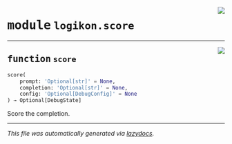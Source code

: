 <!-- markdownlint-disable -->

<a href="https://github.com/logikon-ai/logikon/blob/main/src/logikon/score.py#L0"><img align="right" style="float:right;" src="https://img.shields.io/badge/-source-cccccc?style=flat-square"></a>

# <kbd>module</kbd> `logikon.score`





---

<a href="https://github.com/logikon-ai/logikon/blob/main/src/logikon/score.py#L12"><img align="right" style="float:right;" src="https://img.shields.io/badge/-source-cccccc?style=flat-square"></a>

## <kbd>function</kbd> `score`

```python
score(
    prompt: 'Optional[str]' = None,
    completion: 'Optional[str]' = None,
    config: 'Optional[DebugConfig]' = None
) → Optional[DebugState]
```

Score the completion. 




---

_This file was automatically generated via [lazydocs](https://github.com/ml-tooling/lazydocs)._
